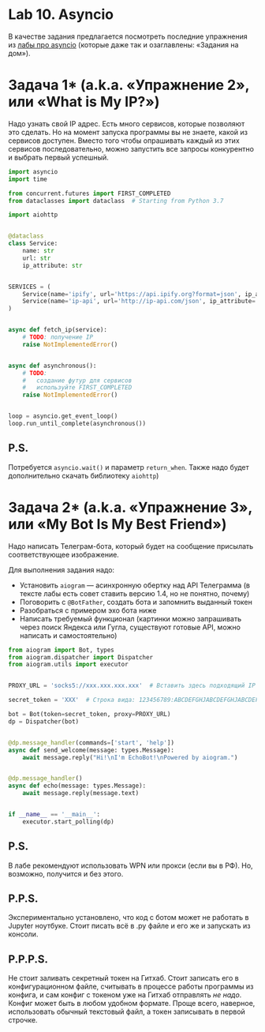 # Lab 10. Asyncio

В качестве задания предлагается посмотреть последние упражнения из [лабы про asyncio](http://cs.mipt.ru/advanced_python/lessons/lab10.html)
(которые даже так и озаглавлены: «Задания на дом»).


# Задача 1* (a.k.a. «Упражнение 2», или «What is My IP?»)

Надо узнать свой IP адрес.
Есть много сервисов, которые позволяют это сделать.
Но на момент запуска программы вы не знаете, какой из сервисов доступен.
Вместо того чтобы опрашивать каждый из этих сервисов последовательно, можно запустить все запросы конкурентно и выбрать первый успешный.

```python
import asyncio
import time

from concurrent.futures import FIRST_COMPLETED
from dataclasses import dataclass  # Starting from Python 3.7

import aiohttp


@dataclass
class Service:
    name: str
    url: str
    ip_attribute: str


SERVICES = (
    Service(name='ipify', url='https://api.ipify.org?format=json', ip_attribute='ip'),
    Service(name='ip-api', url='http://ip-api.com/json', ip_attribute='query'),
)


async def fetch_ip(service):
    # TODO: получение IP
    raise NotImplementedError()


async def asynchronous():
    # TODO:
    #   создание футур для сервисов
    #   используйте FIRST_COMPLETED
    raise NotImplementedError()


loop = asyncio.get_event_loop()
loop.run_until_complete(asynchronous())
```


## P.S.

Потребуется `asyncio.wait()` и параметр `return_when`.
Также надо будет дополнительно скачать библиотеку `aiohttp`)


# Задача 2* (a.k.a. «Упражнение 3», или «My Bot Is My Best Friend»)

Надо написать Телеграм-бота, который будет на сообщение присылать соответствующее изображение.

Для выполнения задания надо:
* Установить `aiogram` — асинхронную обертку над API Телеграмма (в тексте лабы есть совет ставить версию 1.4, но не понятно, почему)
* Поговорить с `@BotFather`, создать бота и запомнить выданный токен
* Разобраться с примером эхо бота ниже
* Написать требуемый функционал (картинки можно запрашивать через поиск Яндекса или Гугла, существуют готовые API, можно написать и самостоятельно)

```python
from aiogram import Bot, types
from aiogram.dispatcher import Dispatcher
from aiogram.utils import executor


PROXY_URL = 'socks5://xxx.xxx.xxx.xxx'  # Вставить здесь подходящий IP

secret_token = 'XXX'  # Строка вида: 123456789:ABCDEFGHJABCDEFGHJABCDEFGHJABCDEFGHJ

bot = Bot(token=secret_token, proxy=PROXY_URL)
dp = Dispatcher(bot)


@dp.message_handler(commands=['start', 'help'])
async def send_welcome(message: types.Message):
    await message.reply("Hi!\nI'm EchoBot!\nPowered by aiogram.")


@dp.message_handler()
async def echo(message: types.Message):
    await message.reply(message.text)


if __name__ == '__main__':
    executor.start_polling(dp)
```

## P.S.

В лабе рекомендуют использовать WPN или прокси (если вы в РФ).
Но, возможно, получится и без этого.

## P.P.S.

Экспериментально установлено, что код с ботом может не работать в Jupyter ноутбуке.
Стоит писать всё в .py файле и его же и запускать из консоли.

## P.P.P.S.

Не стоит заливать секретный токен на Гитхаб.
Стоит записать его в конфигурационном файле, считывать в процессе работы программы из конфига, и сам конфиг с токеном уже на Гитхаб отправлять *не надо*.
Конфиг может быть в любом удобном формате.
Проще всего, наверное, использовать обычный текстовый файл, а токен записывать в первой строчке.
